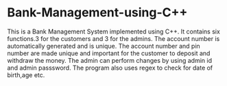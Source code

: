 # Bank-Management-using-C++
This is a Bank Management System implemented using C++.
It contains six functions.3 for the customers and 3 for the admins.
The account number is automatically generated and is unique.
The account number and pin number are made unique and important for the customer to deposit and withdraw the money.
The admin can perform changes by using admin id and admin passsword. 
The program also uses regex to check for date of birth,age etc.
